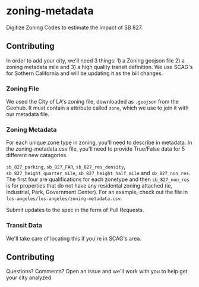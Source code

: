 # zoning-metadata
Digitize Zoning Codes to estimate the Impact of SB 827.

## Contributing 

In order to add your city, we'll need 3 things: 1) a Zoning geojson file 2) a zoning metadata mile and 3) a high quality transit definition. We use SCAG's for Sothern California and will be updating it as the bill changes. 

### Zoning File

We used the City of LA's zoning file, downloaded as `.geojson` from the Geohub. It must contain a attribute called `zone`, which we use to join it with our metadata file. 

### Zoning Metadata 
For each unique zone type in zoning, you'll need to describe in metadata. In the zoning-metadata.csv file, you'll need to provide True/False data for 5 different new catagories. 

`sb_827_parking`, `sb_827_FAR`, `sb_827_res_density`, `sb_827_height_quarter_mile`, `sb_827_height_half_mile` and `sb_827_non_res`. The first four are qualifications for each zonetype and then `sb_827_non_res` is for properties that do not have any residental zoning attached (ie, Industrial, Park, Government Center). For an example, check out the file in `los-angeles/los-angeles/zoning-metadata.csv`. 

Submit updates to the spec in the form of Pull Requests. 

### Transit Data
We'll take care of locating this if you're in SCAG's area. 

## Contributing 

Questions? Comments? Open an issue and we'll work with you to help get your city analyzed. 
